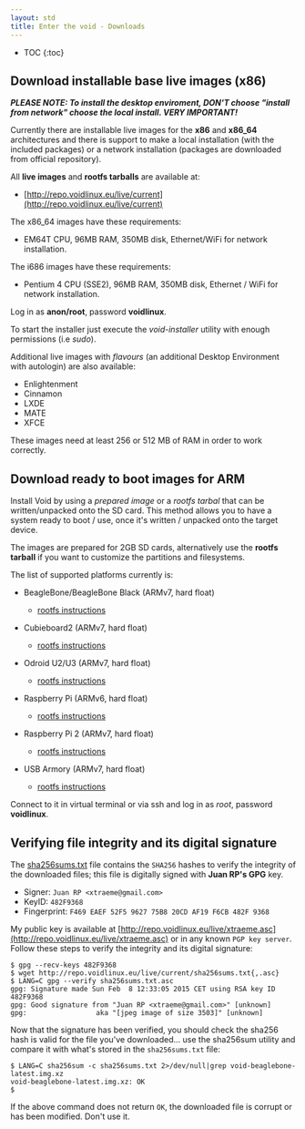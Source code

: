 ```yaml
---
layout: std
title: Enter the void - Downloads
---
```

* TOC
{:toc}

## Download installable base live images (x86)

***PLEASE NOTE: To install the desktop enviroment, DON'T choose "install from network" choose the local install. VERY IMPORTANT!***

Currently there are installable live images for the **x86** and **x86\_64** architectures
and there is support to make a local installation (with the included packages) or a network
installation (packages are downloaded from official repository).

All **live images** and **rootfs tarballs** are available at:

* [http://repo.voidlinux.eu/live/current](http://repo.voidlinux.eu/live/current)

The x86\_64 images have these requirements:

- EM64T CPU, 96MB RAM, 350MB disk, Ethernet/WiFi for network installation.

The i686 images have these requirements:

-  Pentium 4 CPU (SSE2), 96MB RAM, 350MB disk, Ethernet / WiFi for network installation.

Log in as **anon/root**, password **voidlinux**.

To start the installer just execute the *void-installer* utility with enough permissions (i.e *sudo*).

Additional live images with *flavours* (an additional Desktop Environment with autologin) are also
available:

- Enlightenment
- Cinnamon
- LXDE
- MATE
- XFCE

These images need at least 256 or 512 MB of RAM in order to work correctly.

## Download ready to boot images for ARM

Install Void by using a *prepared image* or a *rootfs tarbal* that can be written/unpacked onto the SD card.
This method allows you to have a system ready to boot / use, once it's written / unpacked onto the target device.

The images are prepared for 2GB SD cards, alternatively use the **rootfs tarball** if you want
to customize the partitions and filesystems.

The list of supported platforms currently is:

- BeagleBone/BeagleBone Black (ARMv7, hard float)
   - [rootfs instructions](https://wiki.voidlinux.eu/Beaglebone)

- Cubieboard2 (ARMv7, hard float)
   - [rootfs instructions](https://wiki.voidlinux.eu/Cubieboard2_SD-Card)

- Odroid U2/U3 (ARMv7, hard float)
   - [rootfs instructions](https://wiki.voidlinux.eu/Odroid_U2)

- Raspberry Pi (ARMv6, hard float)
   - [rootfs instructions](https://wiki.voidlinux.eu/Raspberry_Pi)

- Raspberry Pi 2 (ARMv7, hard float)
   - [rootfs instructions](https://wiki.voidlinux.eu/Raspberry_Pi)

- USB Armory (ARMv7, hard float)
   - [rootfs instructions](https://wiki.voidlinux.eu/USB_Armory)

Connect to it in virtual terminal or via ssh and log in as *root*, password **voidlinux**.

## Verifying file integrity and its digital signature

The [sha256sums.txt](http://repo.voidlinux.eu/live/current/sha256sums.txt) file contains the `SHA256` hashes to verify the integrity
of the downloaded files; this file is digitally signed with **Juan RP's GPG** key.

- Signer: `Juan RP <xtraeme@gmail.com>`
- KeyID: `482F9368`
- Fingerprint: `F469 EAEF 52F5 9627 75B8 20CD AF19 F6CB 482F 9368`

My public key is available at [http://repo.voidlinux.eu/live/xtraeme.asc](http://repo.voidlinux.eu/live/xtraeme.asc)
or in any known `PGP key server`. Follow these steps to verify the integrity and its digital signature:

~~~
$ gpg --recv-keys 482F9368
$ wget http://repo.voidlinux.eu/live/current/sha256sums.txt{,.asc}
$ LANG=C gpg --verify sha256sums.txt.asc
gpg: Signature made Sun Feb  8 12:33:05 2015 CET using RSA key ID 482F9368
gpg: Good signature from "Juan RP <xtraeme@gmail.com>" [unknown]
gpg:                 aka "[jpeg image of size 3503]" [unknown]
~~~

Now that the signature has been verified, you should check the sha256 hash is valid for the file you've downloaded...
use the sha256sum utility and compare it with what's stored in the `sha256sums.txt` file:

~~~
$ LANG=C sha256sum -c sha256sums.txt 2>/dev/null|grep void-beaglebone-latest.img.xz
void-beaglebone-latest.img.xz: OK
$
~~~

If the above command does not return `OK`, the downloaded file is corrupt or has been modified. Don't use it.

